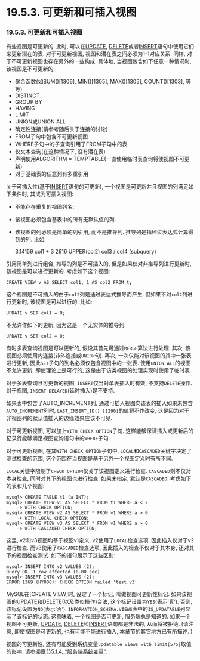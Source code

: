 # 19.5.3. 可更新和可插入视图

### 19.5.3. 可更新和可插入视图

有些视图是可更新的. 此时, 可以在[UPDATE](../Chapter_13/13.02.11_UPDATE_Syntax.md), [DELETE](../Chapter_13/13.02.02_DELETE_Syntax.md)或者[INSERT](../Chapter_13/13.02.05_INSERT_Syntax.md)语句中使用它们来更新潜在的表. 对于可更新视图, 视图和潜在表之间必须为1-1对应关系. 同样, 对于不可更新视图也存在另外的一些构成. 具体地, 当视图包含如下任意一种情况时, 该视图是不可更新的:

* 聚合函数(如SUM()[1306], MIN()[1305], MAX()[1305], COUNT()[1303], 等等)
* DISTINCT
* GROUP BY
* HAVING
* LIMIT
* UNION或UNION ALL
* 确定性连接(请参考随后关于连接的讨论)
* FROM子句中包含不可更新视图
* WHERE子句中的子查询引用了FROM子句中的表. 
* 仅文本查询(在这种情况下, 没有潜在表)
* 声明使用ALGORITHM = TEMPTABLE(一直使用临时表查询将使视图不可更新)
* 对于基础表的任意列有多重引用

关于可插入性(基于[INSERT](../Chapter_13/13.02.05_INSERT_Syntax.md)语句的可更新), 一个视图是可更新并且视图的列满足如下条件时, 其成为可插入视图: 
* 不能存在重复的视图列名; 
* 该视图必须包含基表中的所有无默认值的列. 
* 该视图的列必须是简单的列引用, 而不是推导列. 推导列是指经过表达式计算得到的列. 比如: 

	3.14159
	col1 + 3
	2616
	UPPER(col2)
	col3 / col4
	(subquery)

引用简单列进行组合, 推导的列是不可插入的, 但是如果仅对非推导列进行更新时, 该视图是可以进行更新的. 考虑如下这个视图: 

	CREATE VIEW v AS SELECT col1, 1 AS col2 FROM t;

这个视图是不可插入的由于`col2`列是通过表达式推导而产生. 但如果不对`col2`列进行更新时, 该视图是可以进行的. 比如; 

	UPDATE v SET col1 = 0;

不允许作如下的更新, 因为这是一个无实体的推导列:

	UPDATE v SET col2 = 0;

有时多表查询视图是可以更新的, 假设其首先可通过`MERGE`算法进行处理. 其次, 该视图必须使用内连接(非外连接或`UNION`句). 再次, 一次仅能对该视图的其中一张表进行更新, 因此`SET`子句的列名必须仅包含视图中的一张表. 使用`UNION ALL`的视图不允许更新, 即使理论上是可行的, 这是由于该类视图的处理实现时使用了临时表. 

对于多表查询且可更新的视图, `INSERT`仅当对单表插入时有效, 不支持`DELETE`操作. 对于视图, `INSERT DELAYED`(延时插入)是不支持. 

如果表中包含了AUTO_INCREMENT列, 通过可插入视图向该表的插入如果未包含`AUTO_INCREMENT`列时, `LAST_INSERT_ID() [1290]`的值将不作改变, 这是因为对于非视图列的默认值插入的边缘效果应该不可见. 

对于可更新视图, 可以加上`WITH CHECK OPTION`子句. 这样能够保证插入或更新后的记录行能够满足视图查询语句中的`WHERE`子句. 

对于可更新视图, 在其`WITH CHECK OPTION`子句中, `LOCAL`和`CASCADED`关键字决定了测试检查的范围, 这个范围在当视图是基于另外一个视图定义时有所不同. 

`LOCAL`关键字限制了`CHECK OPTION`仅关于该视图定义进行检查. `CASCADED`则不仅对本身检查, 同时对其下的视图也进行检查. 如果未指定, 默认是`CASCADED`. 考虑如下的表和几个视图: 

	mysql> CREATE TABLE t1 (a INT);
	mysql> CREATE VIEW v1 AS SELECT * FROM t1 WHERE a < 2
	    -> WITH CHECK OPTION;
	mysql> CREATE VIEW v2 AS SELECT * FROM v1 WHERE a > 0
	    -> WITH LOCAL CHECK OPTION;
	mysql> CREATE VIEW v3 AS SELECT * FROM v1 WHERE a > 0
	    -> WITH CASCADED CHECK OPTION;


这里, v2和v3视图均基于视图v1定义. v2使用了`LOCAL`检查选项, 因此插入仅对于v2进行检查. 而v3使用了`CASCADED`检查选项, 因此插入的检查不仅对于其本身, 还对其下的视图检查测试. 如下的语句展示了这些区别: 

	mysql> INSERT INTO v2 VALUES (2);
	Query OK, 1 row affected (0.00 sec)
	mysql> INSERT INTO v3 VALUES (2);
	ERROR 1369 (HY000): CHECK OPTION failed 'test.v3'

MySQL在[CREATE VIEW]时, 设定了一个标记, 叫做视图可更新性标记. 如果该视图的[UPDATE](../Chapter_13/13.02.11_UPDATE_Syntax.md)和[DELETE](../Chapter_13/13.02.02_DELETE_Syntax.md)(以及类似操作)合法, 这个标记设置为`YES`(表示’真’). 否则, 该标记设置为`NO`(表示’否’). `INFORMATION_SCHEMA.VIEWS`表中的`IS_UPDATABLE`列显示了该标记的状态. 这意味着, 一个视图是否可更新, 服务端总是知道的. 如果一个视图不可更新, [UPDATE](../Chapter_13/13.02.11_UPDATE_Syntax.md), [DELETE](../Chapter_13/13.02.02_DELETE_Syntax.md)和[INSERT](../Chapter_13/13.02.05_INSERT_Syntax.md)语句都是非法的, 从而将被拒绝. (请注意, 即使视图是可更新的, 也有可能不能进行插入, 本章节的其它地方已有所描述. )

视图的可更新性, 还有可能受到系统变量`updatable_views_with_limit[575]`取值的影响. 请参阅[章节5.1.4, “服务端系统变量”](../Chapter_05/05.01.04_Server_System_Variables.md). 
